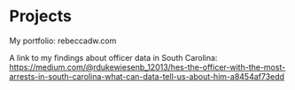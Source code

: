 # Projects
My portfolio: rebeccadw.com


A link to my findings about officer data in South Carolina: https://medium.com/@rdukewiesenb_12013/hes-the-officer-with-the-most-arrests-in-south-carolina-what-can-data-tell-us-about-him-a8454af73edd
